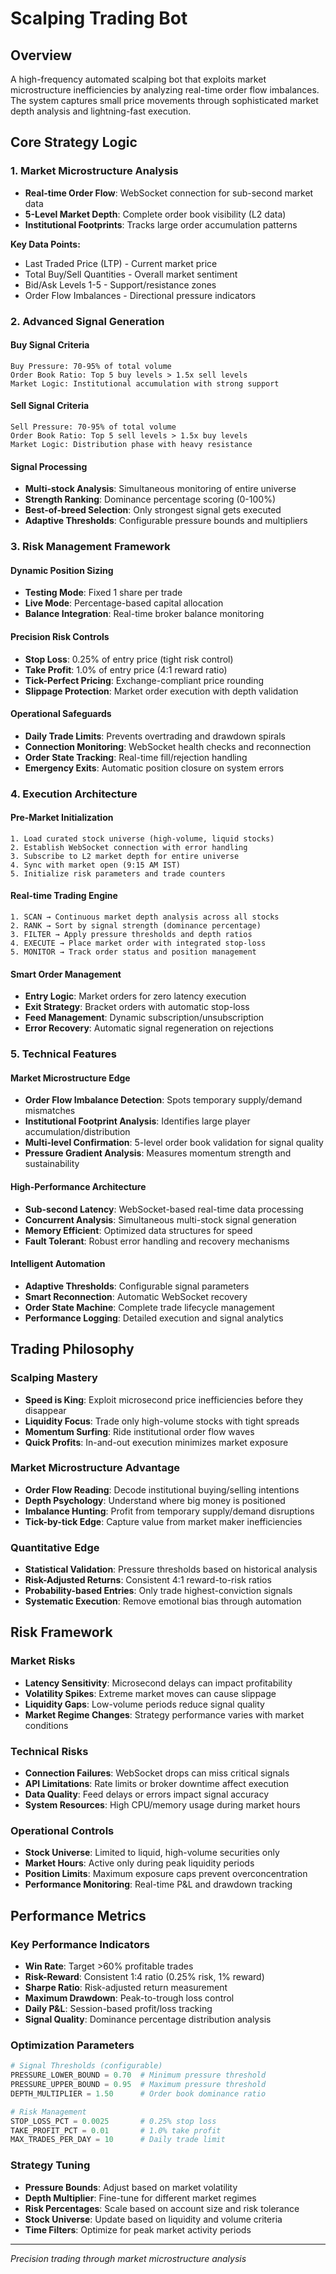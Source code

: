 # Scalping Trading Bot

## Overview
A high-frequency automated scalping bot that exploits market microstructure inefficiencies by analyzing real-time order flow imbalances. The system captures small price movements through sophisticated market depth analysis and lightning-fast execution.

## Core Strategy Logic

### 1. Market Microstructure Analysis
- **Real-time Order Flow**: WebSocket connection for sub-second market data
- **5-Level Market Depth**: Complete order book visibility (L2 data)
- **Institutional Footprints**: Tracks large order accumulation patterns

**Key Data Points:**
- Last Traded Price (LTP) - Current market price
- Total Buy/Sell Quantities - Overall market sentiment  
- Bid/Ask Levels 1-5 - Support/resistance zones
- Order Flow Imbalances - Directional pressure indicators

### 2. Advanced Signal Generation

#### Buy Signal Criteria
```
Buy Pressure: 70-95% of total volume
Order Book Ratio: Top 5 buy levels > 1.5x sell levels
Market Logic: Institutional accumulation with strong support
```

#### Sell Signal Criteria  
```
Sell Pressure: 70-95% of total volume
Order Book Ratio: Top 5 sell levels > 1.5x buy levels
Market Logic: Distribution phase with heavy resistance
```

#### Signal Processing
- **Multi-stock Analysis**: Simultaneous monitoring of entire universe
- **Strength Ranking**: Dominance percentage scoring (0-100%)
- **Best-of-breed Selection**: Only strongest signal gets executed
- **Adaptive Thresholds**: Configurable pressure bounds and multipliers

### 3. Risk Management Framework

#### Dynamic Position Sizing
- **Testing Mode**: Fixed 1 share per trade
- **Live Mode**: Percentage-based capital allocation
- **Balance Integration**: Real-time broker balance monitoring

#### Precision Risk Controls
- **Stop Loss**: 0.25% of entry price (tight risk control)
- **Take Profit**: 1.0% of entry price (4:1 reward ratio)
- **Tick-Perfect Pricing**: Exchange-compliant price rounding
- **Slippage Protection**: Market order execution with depth validation

#### Operational Safeguards
- **Daily Trade Limits**: Prevents overtrading and drawdown spirals
- **Connection Monitoring**: WebSocket health checks and reconnection
- **Order State Tracking**: Real-time fill/rejection handling
- **Emergency Exits**: Automatic position closure on system errors

### 4. Execution Architecture

#### Pre-Market Initialization
```
1. Load curated stock universe (high-volume, liquid stocks)
2. Establish WebSocket connection with error handling
3. Subscribe to L2 market depth for entire universe
4. Sync with market open (9:15 AM IST)
5. Initialize risk parameters and trade counters
```

#### Real-time Trading Engine
```
1. SCAN → Continuous market depth analysis across all stocks
2. RANK → Sort by signal strength (dominance percentage)
3. FILTER → Apply pressure thresholds and depth ratios
4. EXECUTE → Place market order with integrated stop-loss
5. MONITOR → Track order status and position management
```

#### Smart Order Management
- **Entry Logic**: Market orders for zero latency execution
- **Exit Strategy**: Bracket orders with automatic stop-loss
- **Feed Management**: Dynamic subscription/unsubscription
- **Error Recovery**: Automatic signal regeneration on rejections

### 5. Technical Features

#### Market Microstructure Edge
- **Order Flow Imbalance Detection**: Spots temporary supply/demand mismatches
- **Institutional Footprint Analysis**: Identifies large player accumulation/distribution
- **Multi-level Confirmation**: 5-level order book validation for signal quality
- **Pressure Gradient Analysis**: Measures momentum strength and sustainability

#### High-Performance Architecture
- **Sub-second Latency**: WebSocket-based real-time data processing
- **Concurrent Analysis**: Simultaneous multi-stock signal generation
- **Memory Efficient**: Optimized data structures for speed
- **Fault Tolerant**: Robust error handling and recovery mechanisms

#### Intelligent Automation
- **Adaptive Thresholds**: Configurable signal parameters
- **Smart Reconnection**: Automatic WebSocket recovery
- **Order State Machine**: Complete trade lifecycle management
- **Performance Logging**: Detailed execution and signal analytics

## Trading Philosophy

### Scalping Mastery
- **Speed is King**: Exploit microsecond price inefficiencies before they disappear
- **Liquidity Focus**: Trade only high-volume stocks with tight spreads
- **Momentum Surfing**: Ride institutional order flow waves
- **Quick Profits**: In-and-out execution minimizes market exposure

### Market Microstructure Advantage
- **Order Flow Reading**: Decode institutional buying/selling intentions
- **Depth Psychology**: Understand where big money is positioned
- **Imbalance Hunting**: Profit from temporary supply/demand disruptions
- **Tick-by-tick Edge**: Capture value from market maker inefficiencies

### Quantitative Edge
- **Statistical Validation**: Pressure thresholds based on historical analysis
- **Risk-Adjusted Returns**: Consistent 4:1 reward-to-risk ratios
- **Probability-based Entries**: Only trade highest-conviction signals
- **Systematic Execution**: Remove emotional bias through automation

## Risk Framework

### Market Risks
- **Latency Sensitivity**: Microsecond delays can impact profitability
- **Volatility Spikes**: Extreme market moves can cause slippage
- **Liquidity Gaps**: Low-volume periods reduce signal quality
- **Market Regime Changes**: Strategy performance varies with market conditions

### Technical Risks
- **Connection Failures**: WebSocket drops can miss critical signals
- **API Limitations**: Rate limits or broker downtime affect execution
- **Data Quality**: Feed delays or errors impact signal accuracy
- **System Resources**: High CPU/memory usage during market hours

### Operational Controls
- **Stock Universe**: Limited to liquid, high-volume securities only
- **Market Hours**: Active only during peak liquidity periods
- **Position Limits**: Maximum exposure caps prevent overconcentration
- **Performance Monitoring**: Real-time P&L and drawdown tracking

## Performance Metrics

### Key Performance Indicators
- **Win Rate**: Target >60% profitable trades
- **Risk-Reward**: Consistent 1:4 ratio (0.25% risk, 1% reward)
- **Sharpe Ratio**: Risk-adjusted return measurement
- **Maximum Drawdown**: Peak-to-trough loss control
- **Daily P&L**: Session-based profit/loss tracking
- **Signal Quality**: Dominance percentage distribution analysis

### Optimization Parameters
```python
# Signal Thresholds (configurable)
PRESSURE_LOWER_BOUND = 0.70  # Minimum pressure threshold
PRESSURE_UPPER_BOUND = 0.95  # Maximum pressure threshold  
DEPTH_MULTIPLIER = 1.50      # Order book dominance ratio

# Risk Management
STOP_LOSS_PCT = 0.0025       # 0.25% stop loss
TAKE_PROFIT_PCT = 0.01       # 1.0% take profit
MAX_TRADES_PER_DAY = 10      # Daily trade limit
```

### Strategy Tuning
- **Pressure Bounds**: Adjust based on market volatility
- **Depth Multiplier**: Fine-tune for different market regimes
- **Risk Percentages**: Scale based on account size and risk tolerance
- **Stock Universe**: Update based on liquidity and volume criteria
- **Time Filters**: Optimize for peak market activity periods

---

*Precision trading through market microstructure analysis*
